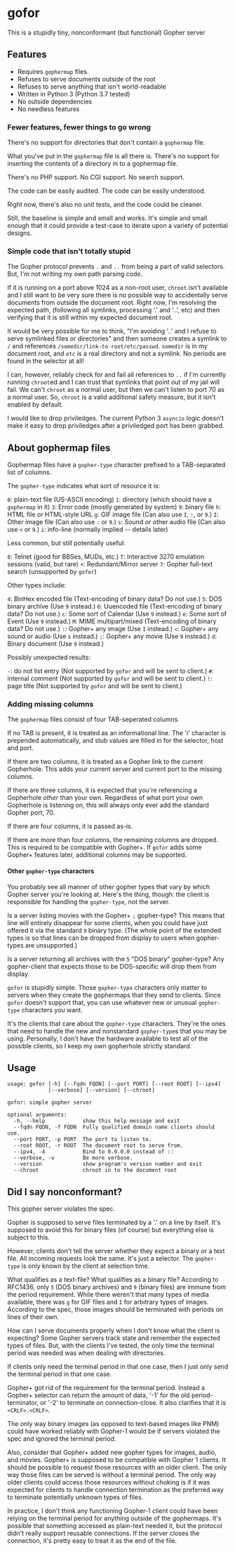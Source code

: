 # gofor

This is a stupidly tiny, nonconformant (but functional) Gopher server

## Features

- Requires `gophermap` files.
- Refuses to serve documents outside of the root
- Refuses to serve anything that isn't world-readable
- Written in Python 3 (Python 3.7 tested)
- No outside dependencies
- No needless features

### Fewer features, fewer things to go wrong

There's no support for directories that don't contain a `gophermap` file.

What you've put in the `gophermap` file is all there is. There's no support
for inserting the contents of a directory in to a gophermap file.

There's no PHP support. No CGI support. No search support.

The code can be easily audited. The code can be easily understood.

Right now, there's also no unit tests, and the code could be cleaner.

Still, the baseline is simple and small and works. It's simple and small
enough that it could provide a test-case to iterate upon a variety of
potential designs.

### Simple code that isn't totally stupid

The Gopher protocol prevents `.` and `..` from being a part of valid
selectors. But, I'm not writing my own path parsing code.

If it is running on a port above 1024 as a non-root user, `chroot`
isn't available and I still want to be very sure there is no possible
way to accidentally serve documents from outside the document root.
Right now, I'm resolving the expected path, (following all symlinks,
processing '.' and '..', etc) and then verifying that it is still
within my expected document root.

It would be very possible for me to think, "I'm avoiding '..' and I refuse
to serve symlinked files or directories" and then someone creates a symlink
to `/` and references `/somedir/link-to-root/etc/passwd`. `somedir` is in
my document root, and `etc` is a real directory and not a symlink. No periods
are found in the selector at all!

I can, however, reliably check for and fail all references to `..` if I'm
currently running `chroot`ed and I can trust that symlinks that point out
of my jail will fail. We can't `chroot` as a normal user, but then we can't
listen to port 70 as a normal user. So, `chroot` is a valid additional
safety measure, but it isn't enabled by default.

I would like to drop priviledges. The current Python 3 `asyncio` logic
doesn't make it easy to drop priviledges after a priviledged port has
been grabbed.

## About gophermap files

Gophermap files have a `gopher-type` character prefixed
to a TAB-separated list of columns.

The `gopher-type` indicates what sort of resource it is:

`0`: plain-text file (US-ASCII encoding)
`1`: directory (which should have a `gophermap` in it)
`3`: Error code (mostly generated by system)
`9`: binary file
`h`: HTML file or HTML-style URL
`g`: GIF image file (Can also use `I`, `:`, or `9`.)
`I`: Other image file (Can also use `:` or `9`.)
`s`: Sound or other audio file (Can also use `<` or `9`.)
`i`: info-line (normally implied -- details later)

Less common, but still potentially useful:

`8`: Telnet (good for BBSes, MUDs, etc.)
`T`: Interactive 3270 emulation sessions (valid, but rare)
`+`: Redundant/Mirror server
`7`: Gopher full-text search (unsupported by `gofor`)

Other types include:

`4`: BinHex encoded file (Text-encoding of binary data? Do not use.)
`5`: DOS binary archive (Use `9` instead.)
`6`: Uuencoded file (Text-encoding of binary data? Do not use.)
`c`: Some sort of Calendar (Use `9` instead.)
`e`: Some sort of Event (Use `9` instead.)
`M`: MIME multipart/mixed (Text-encoding of binary data? Do not use.)
`:`: Gopher+ any image (Use `I` instead.)
`<`: Gopher+ any sound or audio (Use `s` instead.)
`;`: Gopher+ any movie (Use `9` instead.)
`d`: Binary document (Use `9` instead.)

Possibly unexpected results:

`-`: do not list entry (Not supported by `gofor` and will be sent to client.)
`#`: internal comment (Not supported by `gofor` and will be sent to client.)
`!`: page title (Not supported by `gofor` and will be sent to client.)

### Adding missing columns

The `gophermap` files consist of four TAB-seperated columns.

If no TAB is present, it is treated as an informational line. The 'i'
character is prepended automatically, and stub values are filled in
for the selector, host and port.

If there are two columns, it is treated as a Gopher link to the
current Gopherhole. This adds your current server and current port
to the missing columns.

If there are three columns, it is expected that you're referencing
a Gopherhole *other* than your own. Regardless of what port your
own Gopherhole is listening on, this will always only ever add the
standard Gopher port, 70.

If there are four columns, it is passed as-is.

If there are more than four columns, the remaining columns are dropped.
This is required to be compatible with Gopher+. If `gofor` adds some
Gopher+ features later, additional columns may be supported.

#### Other `gopher-type` characters

You probably see all manner of other gopher types that vary by
which Gopher server you're looking at. Here's the thing, though:
the client is responsible for handling the `gopher-type`, not
the server.

Is a server listing movies with the Gopher+ `;` gopher-type?
This means that line will entirely disappear for some clients,
when you could have just offered it via the standard `9` binary
type. (The whole point of the extended types is so that lines
can be dropped from display to users when gopher-types are
unsupported.)

Is a server returning all archives with the `5` "DOS binary"
gopher-type? Any gopher-client that expects those to be
DOS-specific will drop them from display.

`gofor` is stupidly simple. Those `gopher-type` characters
only matter to servers when they create the gophermaps that
they send to clients. Since `gofor` doesn't support that,
you can use whatever new or unusual `gopher-type` characters
you want.

It's the clients that care about the `gopher-type` characters.
They're the ones that need to handle the new and nonstandard
`gopher-type`s that you may be using. Personally, I don't
have the hardware available to test all of the possible
clients, so I keep my own gopherhole strictly standard.

## Usage

```
usage: gofor [-h] [--fqdn FQDN] [--port PORT] [--root ROOT] [--ipv4]
             [--verbose] [--version] [--chroot]

gofor: simple gopher server

optional arguments:
  -h, --help            show this help message and exit
  --fqdn FQDN, -f FQDN  Fully qualified domain name clients should use.
  --port PORT, -p PORT  The port to listen to.
  --root ROOT, -r ROOT  The document root to serve from.
  --ipv4, -4            Bind to 0.0.0.0 instead of ::
  --verbose, -v         Be more verbose.
  --version             show program's version number and exit
  --chroot              chroot in to the document root
```

## Did I say nonconformant?

This gopher server violates the spec.

Gopher is supposed to serve files terminated by a '.' on a line by itself.
It's supposed to avoid this for binary files (of course) but everything
else is subject to this.

However, clients don't tell the server whether they expect a binary or
a text file. All incoming requests look the same. It's just a selector.
The `gopher-type` is only known by the client at selection time.

What qualifies as a text-file? What qualifies as a binary file?
According to RFC1436, only `5` (DOS binary archives) and `9`
(binary files) are immune from the period requirement. While there
weren't that many types of media available, there was `g` for GIF
files and `I` for arbitrary types of images. According to the spec,
those images should be terminated with periods on lines of their own.

How can I serve documents properly when I don't know what the client
is expecting? Some Gopher servers track state and remember the expected
types of files. But, with the clients I've tested, the only time the
terminal period was needed was when dealing with directories.

If clients only need the terminal period in that one case, then I just
only send the terminal period in that one case.

Gopher+ got rid of the requirement for the terminal period. Instead
a Gopher+ selector can return the amount of data, '-1' for the old
period-terminator, or '-2' to terminate on connection-close. It
also clarifies that it is `<CRLF>.<CRLF>`.

The only way binary images (as opposed to text-based images like PNM)
could have worked reliably with Gopher-1 would be if servers violated
the spec and ignored the terminal period.

Also, consider that Gopher+ added new gopher types for images, audio,
and movies. Gopher+ is supposed to be compatible with Gopher 1 clients.
It should be possible to request those resources with an older
client. The only way those files can be served is without a terminal
period. The only way older clients could access those resources without
choking is if it was expected for clients to handle connection termination
as the preferred way to terminate potentially unknown types of files.

In practice, I don't think any functioning Gopher-1 client could have been
relying on the terminal period for anything outside of the gophermaps.
It's possible that something accessed as plain-text needed it, but
the protocol didn't really support reusable connections. If the server
closes the connection, it's pretty easy to treat it as the end of the file.

